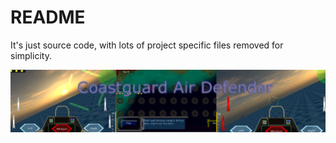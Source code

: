 # README #

It's just source code, with lots of project specific files removed for simplicity. 

![slideshow_coastguardairdefender.png](1427451346-slideshow_coastguardairdefender.png)